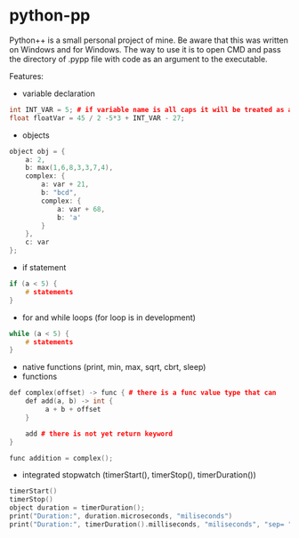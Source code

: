 # python-pp
Python++ is a small personal project of mine. Be aware that this was written on Windows and for Windows.
The way to use it is to open CMD and pass the directory of .pypp file with code as an argument to the executable.

Features:
- variable declaration
```c++
int INT_VAR = 5; # if variable name is all caps it will be treated as a constant
float floatVar = 45 / 2 -5*3 + INT_VAR - 27;
```
- objects
```c++
object obj = {
    a: 2,
    b: max(1,6,8,3,3,7,4),
    complex: {
        a: var + 21,
        b: "bcd",
        complex: {
            a: var + 68,
            b: 'a'
        }
    },
    c: var
};
```
- if statement
```c++
if (a < 5) {
	# statements
}
```
- for and while loops (for loop is in development)
```c++
while (a < 5) {
	# statements
}
```
- native functions (print, min, max, sqrt, cbrt, sleep)
- functions
```c++
def complex(offset) -> func { # there is a func value type that can 
    def add(a, b) -> int {
         a + b + offset
    }

    add # there is not yet return keyword 
}

func addition = complex();
```
- integrated stopwatch (timerStart(), timerStop(), timerDuration())
```c++
timerStart()
timerStop()
object duration = timerDuration();
print("Duration:", duration.microseconds, "miliseconds")
print("Duration:", timerDuration().milliseconds, "miliseconds", "sep= ")
```
